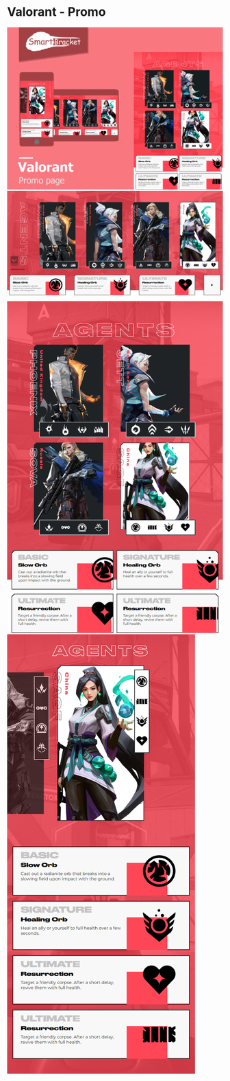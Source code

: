 # Valorant - Promo

![alt text](screenshots/Превью.png "Page screen")
![alt text](screenshots/Комп.png "Page screen")
![alt text](screenshots/Планшет.png "Page screen")
![alt text](screenshots/Телефон.png "Page screen")
